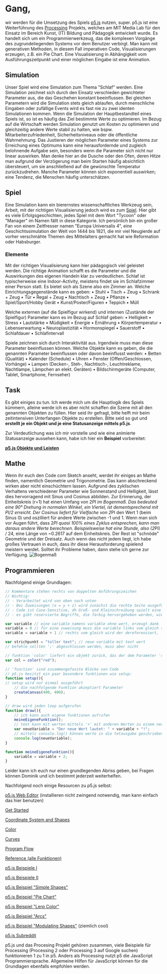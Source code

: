 # Gang,
wir werden für die Umsetzung des Spiels [p5.js](https://p5js.org/) nutzen, super.
p5.js ist eine Weiterführung des [Processing](https://processing.org/overview/) Projekts, welches am MIT Media Lab für den Einsatz im Bereich Kunst, (IT) Bildung und Pädagogik entwickelt wurde. Es handelt sich um ein Programmierwerkzeug, das die komplexen Vorgänge des zugrundeliegenden Systems vor dem Benutzer verbirgt. Man kann mit generativen Methoden, in diesem Fall imperativen Code, Visualisierungen erzeugen, z.B. ein Pie Chart. Eine Visualisierung in Abhängigkeit vom Ausführungszeitpunkt und einer möglichen Eingabe ist eine Animation.

## Simulation
Unser Spiel wird eine Simulation zum Thema "Schlaf" werden. Eine Simulation zeichnet sich durch den Einsatz verschieden gewichteter Parameter aus, die das Geschehen konstant beeinflussen. Bei gleichen Parametern wird die Simulation stets gleich ablaufen, durch menschliche Eingaben oder zufällige Events wird es fast nie zu zwei identen Simulationen kommen. Wenn die Simulation der Hauptbestandteil eines Spiels ist, so ist es häufig das Ziel bestimmte Werte zu optimieren. Im Bezug auf die Wirtschaft werden Simulation genutzt um Kosten zu optimieren und gleichzeitig andere Werte stabil zu halten, wie bspw. Mitarbeiterzufriedenheit, Sicherheitsniveaus oder die öffentliche Wahrnehmung. Das Justieren der möglichen Parameter eines Systems zur Erreichung eines Optimums kann eine herausfordernde und zugleich belohnende Aufgabe sein, besonders wenn die Parameter sich nicht nur linear auswirken. Man denke hier an die Dusche oder den Ofen, deren Hitze man aufgrund der Verzögerung man beim Starten häufig absichtlich übersteuert, um sie anschließend auf die gewünschte Temperatur zurückzudrehen. Manche Parameter können sich exponentiell auswirken; eine Tendenz, die Menschen häufig unterschätzen. 

## Spiel
Eine Simulation kann ein bierernstes wissenschaftliches Werkzeug sein, Arbeit, mit der richtigen Visualisierung jedoch wird es zum [Spiel](https://en.wikipedia.org/wiki/Simulation_video_game). Hier gibt es viele Erfolgsgeschichten, jedes Spiel mit dem Wort "Tycoon" oder "Manager" im Namen fällt in diese Kategorie. Ich persönlich bin ein großer Fan von einem Zeitfresser namen "Europa Universalis 4", eine Geschichtssimulation der Welt von 1444 bis 1821, die mir viel Neugierde auf vorher verschmähte Themen des Mittelalters gemacht hat wie Reformation oder Habsburger. 

### Elemente
Mit der richtigen Visualisierung kann hier pädagogisch viel geleistet werden. Die richtige Animation schafft es die Parameter und die Auswirkungen des eigenen Handeln klar zu verdeutlichen. 
Schlaf ist typischerweise eine Indoor-Activity, meistens findet sie im Schlafzimmer einer Person statt. Es bietet sich als Szene also ein Zimmer an.
Welche Einrichtungsgegenstände kann es geben:
• Stuhl
• Tisch + Zeug
• Schrank + Zeug 
• Tür
• Regal + Zeug
• Nachtisch + Zeug
• Pflanze
• Spiel/Sport/Hobby Gerät
• Kunst/Poster/Figuren
• Teppich
• Müll

Welche externen (auf die Spielfigur wirkend) und internen (Zustände der Spielfigur) Parameter kann es im Bezug auf Schlaf geben:
• Helligkeit
• Stress
• Lautstärke
• Müdigkeit
• Energie
• Ernährung
• Körpertemperatur
• Lebenserwartung
• Neuroplastizität
• Hormonspiegel
• Sauerstoff
• Schlafdauer
• Schlafintervall

Spiele zeichnen sich durch Interaktivität aus. Irgendwie muss man diese Parameter beeinflussen können. Welche Objekte kann es geben, die die genannten Parameter beeinflussen oder davon beeinflusst werden:
• Betten (Qualität)
• Kalender (Schedule)
• Uhren
• Fenster (Offen/Geschlossen, Vorhänge)
• Lampen (Decken-, Steh-, Nachtisch-, Leuchtreklame, Nachtlampe, Lämpchen an elekt. Geräten)
• Bildschirmgeräte (Computer, Tablet, Smartphone, Fernseher)

## Task
Es gibt einiges zu tun. Ich werde mich um die Hauptlogik des Spiels kümmern, alleine werde ich es aber nicht schaffen die Szene mit all den genannten Objekten zu füllen. Hier seid ihr gefragt, bitte helft mir beim zeitintensiven Unterfangen Objekte zu erstellen. Bitte seid so gut und **erstellt je ein Objekt und je eine Statusanzeige mittels p5.js**. 

Zur Verdeutlichung was ich mir vorstelle und wie eine animierte Statusanzeige aussehen kann, habe ich hier ein **Beispiel** vorbereitet:

**[p5.js Objekte und Leisten](https://editor.p5js.org/bottersb/sketches/7wmbXPdPj)**


## Mathe
Wenn ihr euch den Code com Sketch anseht, werdet ihr einiges an Mathe finden, namentlich Geometrie und Trigonometrie. Das kann abschreckend wirken aber nicht einschüchtern lassen. Aufgrund des zyklischen Verhaltens verschiedener Parameter wie Sonnenstand und Helligkeit, lässt dies hervorragend mit Sinus und Cosinus abbilden. Zur Erinnerung, der Einheitskreis (r=1) hat einen Umfang von 2*PI im Bogenmaß. Das bedeuted eine 90° Drehung in normalen Winkel, ein Viertel, ist dementsprechend mit PI/2 erreicht. Der Cosinus liefert für Vielfache von 2*PI den Wert 1 (beim Sinus 0) und oszilliert für andere Werte zwischen -1 und 1. Wenn man sich vor Augen führt, dass 2*PI quasi 100% eines Zyklus entsprechen, kann man daraus andere Werte berechnen. Beispielsweise hat eine Stunde, also (2*PI) / 24, eine Länge von ~0.2617 auf dem Einheitskreis. Der Rest ist "schnöde" Geometrie und der Dreisatz. Auch wenn das nicht jedem liegt, ich habe großes Vertrauen in euch, dass ihr diese Herausforderung spielend meistern werdet. Solltet ihr Probleme haben, dann stehe ich gerne zur Verfügung.
![Bogenmaß](https://upload.wikimedia.org/wikipedia/commons/4/4e/Circle_radians.gif)
## Programmieren

Nachfolgend einige Grundlagen:
```javascript
// Kommentare stehen rechts von doppelten Anführungszeichen
// Wichtig: 
// - Verarbeitet wird von oben nach unten
// - Bei Zuweisungen (x = y + z) wird zunächst die rechte Seite ausgeführt und der Wert dann der linken Variable zugewiesen
// - Code ist Case-Sensitive, dh Groß- und Kleinschreibung spielt eine Rolle
// - es gibt reservierte Begriffe, die farbig hervorgehoben werden, wie bspw. PI, arc, var

var variable // eine variable namens variable ohne wert, erzeugt dank 'var'
variable = 0 // für eine zuweisung muss die variable links vom gleich stehen
variable = variable + 1 // rechts vom gleich wird der dereferenziert, links wird der berechnete Wert zugewiesen

var strichpunkt = "toller text"; // neue variable mit text wert
// befehle sollten ';' abgeschlossen werden, muss aber nicht

// funktion 'color' liefert ein objekt zurück, das der dem Parameter 'red' entspricht. 
var col = color("red"); 

// 'function' sind zusammengefasste Blöcke von Code
// p5.js besitzt ein paar besondere funktionen wie setup: 
function setup(){
// setup wird nur einmal ausgeführt
	// die nachfolgende Funktion akzeptiert Parameter
	createCanvas(400, 400);
}

// draw wird jeden loop aufgerufen
function draw(){
	// ich kann auch eigene funktionen aufrufen
	meineEigeneFunktion();
	// text kann mit werten mittels '+' mit anderen Werten zu einem neuem text verbunden werden 
	var neueVariable = "Der neue Wert lautet: " + variable + "!";
	// mittels console.log() können werte in die tetausgabe geschrieben werden
	console.log(neueVariable);
}

function meineEigeneFunktion(){
	variable = variable + 2;
}

```
Leider kann ich euch nur einen grundlegenden Abriss geben, bei Fragen können Dominik und ich bestimmt jederzeit weiterhelfen. 

Nachfolgend noch einige Resourcen zu p5.js selbst:

[p5.js Web Editor](https://editor.p5js.org) (installieren nicht zwingend notwendig, man kann einfach das hier benutzen)

[Get Started](https://p5js.org/get-started/)
 
[Coordinate System and Shapes](https://p5js.org/learn/coordinate-system-and-shapes.html)

[Color](https://p5js.org/learn/color.html)

[Curves](https://p5js.org/learn/curves.html)

[Program Flow](https://p5js.org/learn/program-flow.html)

[Reference (alle Funktionen)](https://p5js.org/reference/)

[p5.js Beispiele I](https://p5js.org/examples/)

[p5.js Beispiele II](https://editor.p5js.org/p5/sketches)

[p5.js Beispiel "Simple Shapes"](https://p5js.org/examples/hello-p5-simple-shapes.html)

[p5.js Beispiel "Pie Chart"](https://p5js.org/examples/form-pie-chart.html)

[p5.js Beispiel "Lerp Color"](https://p5js.org/examples/color-lerp-color.html)

[p5.js Beispiel "Arcs"](https://happycoding.io/examples/p5js/calling-functions/arcs)

[p5.js Beispiel "Modulating Shapes"](https://gorillasun.de/blog/Modulating-Shapes-and-Creating-Patterns-in-P5JS-with-Sines-and-Cosines) (ziemlich cool)

[p5.js Subreddit](https://www.reddit.com/r/p5js/)

p5.js und das Procesing Projekt gehören zusammen, viele Beispiele für Processing (Processing 2 oder Processing 3 auf Google suchen) funktionieren 1 zu 1 in p5. Anders als Processing nutzt p5 die JavaScript Programmiersprache. Allgemeine Hilfen für JavaScript können für die Grundlagen ebenfalls empfohlen werden.
